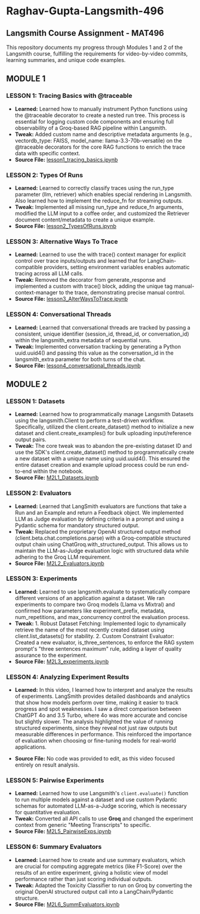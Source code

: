 # Raghav-Gupta-Langsmith-496
## Langsmith Course Assignment - MAT496

This repository documents my progress through Modules 1 and 2 of the Langsmith course, fulfilling the requirements for video-by-video commits, learning summaries, and unique code examples.


 ## MODULE 1

 ### LESSON 1: Tracing Basics with @traceable
 - **Learned:** Learned how to manually instrument Python functions using the @traceable decorator to create a nested run tree. This process is essential for logging custom code components and ensuring full observability of a Groq-based RAG pipeline within Langsmith.
 - **Tweak:** Added custom name and descriptive metadata arguments (e.g., vectordb_type: FAISS, model_name: llama-3.3-70b-versatile) on the @traceable decorators for the core RAG functions to enrich the trace data with specific context.
 - **Source File:** [lesson1_tracing_basics.ipynb](lesson1_tracing_basics.ipynb) 

 ### LESSON 2: Types Of Runs
 - **Learned:** Learned to correctly classify traces using the run_type parameter (llm, retriever) which enables special rendering in Langsmith. Also learned how to implement the reduce_fn for streaming outputs.
 - **Tweak:** Implemented all missing run_type and reduce_fn arguments, modified the LLM input to a coffee order, and customized the Retriever document content/metadata to create a unique example.
 - **Source File:** [lesson2_TypesOfRuns.ipynb](lesson2_TypesOfRuns.ipynb) 

 ### LESSON 3: Alternative Ways To Trace
 - **Learned:** Learned to use the with trace() context manager for explicit control over trace inputs/outputs and learned that for LangChain-compatible providers, setting environment variables enables automatic tracing across all LLM calls.
 - **Tweak:** Removed the decorator from generate_response and implemented a custom with trace() block, adding the unique tag manual-context-manager to the trace, demonstrating precise manual control.
 - **Source File:** [lesson3_AlterWaysToTrace.ipynb](lesson3_AlterWaysToTrace.ipynb) 

 ### LESSON 4: Conversational Threads
 - **Learned:** Learned that conversational threads are tracked by passing a consistent, unique identifier (session_id, thread_id, or conversation_id) within the langsmith_extra metadata of sequential runs.
 - **Tweak:** Implemented conversation tracking by generating a Python uuid.uuid4() and passing this value as the conversation_id in the langsmith_extra parameter for both turns of the chat.
 - **Source File:** [lesson4_conversational_threads.ipynb](lesson4_conversational_threads.ipynb)


 ## MODULE 2

 ### LESSON 1: Datasets
 - **Learned:** Learned how to programmatically manage Langsmith Datasets using the langsmith.Client to perform a test-driven workflow. Specifically, utilized the client.create_dataset() method to initialize a new dataset and client.create_examples() for bulk uploading input/reference output pairs.
 - **Tweak:** The core tweak was to abandon the pre-existing dataset ID and use the SDK's client.create_dataset() method to programmatically create a new dataset with a unique name using uuid.uuid4(). This ensured the entire dataset creation and example upload process could be run end-to-end within the notebook.
 - **Source File:** [M2L1_Datasets.ipynb](M2L1_Datasets.ipynb)

 ### LESSON 2: Evaluators
 - **Learned:** Learned that LangSmith evaluators are functions that take a Run and an Example and return a Feedback object. We implemented LLM as Judge evaluation by defining criteria in a prompt and using a Pydantic schema for mandatory structured output.
 - **Tweak:** Replaced the proprietary OpenAI structured output method (client.beta.chat.completions.parse) with a Groq-compatible structured output chain using ChatGroq.with_structured_output. This allows us to maintain the LLM-as-Judge evaluation logic with structured data while adhering to the Groq LLM requirement.
 - **Source File:** [M2L2_Evaluators.ipynb](M2L2_Evaluators.ipynb)

 ### LESSON 3: Experiments
 - **Learned:** Learned to use langsmith.evaluate to systematically compare different versions of an application against a dataset. We ran experiments to compare two Groq models (Llama vs Mixtral) and confirmed how parameters like experiment_prefix, metadata, num_repetitions, and max_concurrency control the evaluation process.
 - **Tweak:** 1. Robust Dataset Fetching: Implemented logic to dynamically retrieve the name of the most recently created dataset using client.list_datasets() for stability. 2. Custom Constraint Evaluator: Created a new evaluator, is_three_sentences, to enforce the RAG system prompt's "three sentences maximum" rule, adding a layer of quality assurance to the experiment.
 - **Source File:** [M2L3_experiments.ipynb](M2L3_experiments.ipynb)

 ### LESSON 4: Analyzing Experiment Results
 - **Learned:** In this video, I learned how to interpret and analyze the results of experiments. LangSmith provides detailed dashboards and analytics that show how models perform over time, making it easier to track progress and spot weaknesses. I saw a direct comparison between ChatGPT 4o and 3.5 Turbo, where 4o was more accurate and concise but slightly slower. The analysis highlighted the value of running structured experiments, since they reveal not just raw outputs but measurable differences in performance. This reinforced the importance of evaluation when choosing or fine-tuning models for real-world applications.
 
 - **Source File:** No code was provided to edit, as this video focused entirely on result analysis.

 ### LESSON 5: Pairwise Experiments
 - **Learned:** Learned how to use Langsmith's `client.evaluate()` function to run multiple models against a dataset and use custom Pydantic schemas for automated LLM-as-a-Judge scoring, which is necessary for quantitative evaluation.
 - **Tweak:** Converted all API calls to use **Groq** and changed the experiment context from generic "Meeting Transcripts" to specific.
 - **Source File:** [M2L5_PairwiseExps.ipynb](M2L5_PairwiseExps.ipynb)

 ### LESSON 6: Summary Evaluators
 - **Learned:** Learned how to create and use summary evaluators, which are crucial for computing aggregate metrics (like F1-Score) over the results of an entire experiment, giving a holistic view of model performance rather than just scoring individual outputs.
 - **Tweak:** Adapted the Toxicity Classifier to run on Groq by converting the original OpenAI structured output call into a LangChain/Pydantic structure. 
 - **Source FIle:** [M2L6_SummEvaluators.ipynb](M2L6_SummEvaluators.ipynb)
